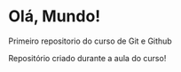# Olá, Mundo!
 Primeiro repositorio do curso de Git e Github

 Repositório criado durante a aula do curso!
